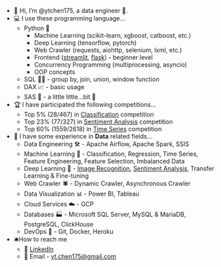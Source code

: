 - 👋 Hi, I’m @ytchen175, a data engineer 🙋. 
- 💻 I use these programming language...
  + Python 🐍
    * Machine Learning (scikit-learn, xgboost, catboost, etc.)
    * Deep Learning (tensorflow, pytorch)
    * Web Crawler (requests, aiohttp, selenium, lxml, etc.)
    * Frontend ([streamlit](https://github.com/ytchen175/Titanic_test), [flask](https://github.com/ytchen175/credit_card_demo_flask)) - beginner level
    * Concurrency Programming (multiprocessing, asyncio) 
    * OOP concepts
  + SQL 👩‍💻 - group by, join, union, window function
  + DAX 📈 - basic usage
  + SAS 🧮 - a little little...bit 🙂
- 🏆️ I have participated the following competitions...
  * Top 5% (28/467) in [Classification](https://github.com/ytchen175/aidea_leave_job) competition
  * Top 23% (77/327) in [Sentiment Analysis](https://github.com/ytchen175/aidea_sentiment_analysis) competition
  * Top 60% (1559/2618) in [Time Series](https://github.com/ytchen175/kaggle-IoN_Switching) competition
- 💼 I have some experience in **Data** related fields...
  + Data Engineering 🛠️ - Apache Airflow, Apache Spark, SSIS
  + Machine Learning 🤖 - Classification, Regression, Time Series, Feature Engineering, Feature Selection, Imbalanced Data 
  + Deep Learning 🧠 - [Image Recognition](https://github.com/ytchen175/product-detection), [Sentiment Analysis](https://github.com/ytchen175/aidea_sentiment_analysis), Transfer Learning & Fine-tuning
  + Web Crawler 🕷 - Dynamic Crawler, Asynchronous Crawler
  + Data Visualization 📊 - Power BI, Tableau
  + Cloud Services ☁️ - GCP
  + Databases 🏭 - Microsoft SQL Server, MySQL & MariaDB, PostgreSQL, ClickHouse
  + DevOps 🐳 - Git, Docker, Heroku
- 🛎How to reach me  
  + 🤝 [LinkedIn](https://www.linkedin.com/in/yu-tung-chen-311a5b1a8/)
  + 💌 Email - yt.chen175@gmail.com

<!---
ytchen175/ytchen175 is a ✨ special ✨ repository because its `README.md` (this file) appears on your GitHub profile.
You can click the Preview link to take a look at your changes.
--->
